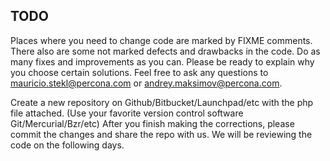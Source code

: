 TODO
----

Places where you need to change code are marked by FIXME comments. There also are some not
marked defects and drawbacks in the code. Do as many fixes and improvements as you can.
Please be ready to explain why you choose certain solutions.
Feel free to ask any questions to mauricio.stekl@percona.com or andrey.maksimov@percona.com.

Create a new repository on Github/Bitbucket/Launchpad/etc with the php file attached. (Use your favorite
version control software Git/Mercurial/Bzr/etc)
After you finish making the corrections, please commit the changes and share the repo with us.
We will be reviewing the code on the following days.